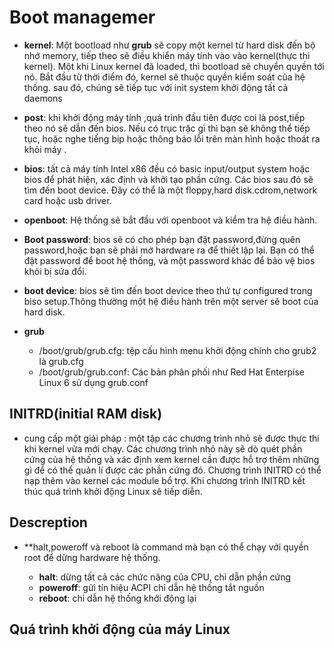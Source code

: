 # Boot managemer # 
- **kernel**: Một bootload như **grub** sẽ copy một kernel từ hard disk đến bộ nhớ memory, tiếp theo sẽ điều khiển máy tính vào vào kernel(thực thi kernel). Một khi Linux kernel đã loaded, thì bootload sẽ chuyển quyền tới nó. Bắt đầu từ thời điểm đó, kernel sẽ thuộc quyền kiểm soát của hệ thống. sau đó, chúng sẽ tiếp tục với init system khởi động tất cả daemons 
- **post**: khi khởi động máy tính ,quá trình đầu tiên được coi là post,tiếp theo nó sẽ dẫn đến bios. Nếu có trục trặc gì thì bạn sẽ không thể tiếp tục, hoặc nghe tiếng bip hoặc thông báo lỗi trên màn hình hoặc thoát ra khỏi máy . 
- **bios**: tất cả máy tính Intel x86 đều có basic input/output system hoặc bios để phát hiện, xác định và khởi tạo phần cứng. Các bios sau đó sẽ tìm đến boot device. Đây có thể là một floppy,hard disk.cdrom,network card hoặc usb driver.
- **openboot**: Hệ thống sẽ bắt đầu với openboot và kiểm tra hệ điều hành. 
- **Boot password**: bios sẽ có cho phép bạn đặt password,đừng quên password,hoặc bạn sẽ phải mở hardware ra để thiết lập lại. Bạn có thể đặt password để boot hệ thống, và một password khác để bảo vệ bios khỏi bị sửa đổi. 
- **boot device**: bios sẽ tìm đến boot device theo thứ tự configured trong biso setup.Thông thường một hệ điều hành trên một server sẽ boot của hard disk. 
- **grub** 

  - /boot/grub/grub.cfg: tệp cấu hình menu khởi động chính cho grub2 là grub.cfg
  - /boot/grub/grub.conf: Các bản phân phối như Red Hat Enterpise Linux 6 sử dụng grub.conf 
## INITRD(initial RAM disk) ##
- cung cấp một giải pháp : một tập các chương trình nhỏ sẽ được thực thi khi kernel vừa mới chạy. Các chương trình nhỏ này sẽ dò quét phần cứng của hệ thống và xác định xem kernel cần được hỗ trợ thêm những gì để có thể quản lí được các phần cứng đó. Chương trình INITRD có thể nạp thêm vào kernel các module bổ trợ. Khi chương trình INITRD kết thúc quá trình khởi động Linux sẽ tiếp diễn. 

## Descreption ## 
- **halt,poweroff và reboot là command mà bạn có thể chạy với quyền root để dừng hardware hệ thống. 

  - **halt**: dừng tất cả các chức năng của CPU, chỉ dẫn  phần cứng 
  - **poweroff**: gửi tín hiệu ACPI chỉ dẫn hệ thống tắt nguồn 
  - **reboot**: chỉ dẫn hệ thống khởi động lại 
## Quá trình khởi động của máy Linux ##

